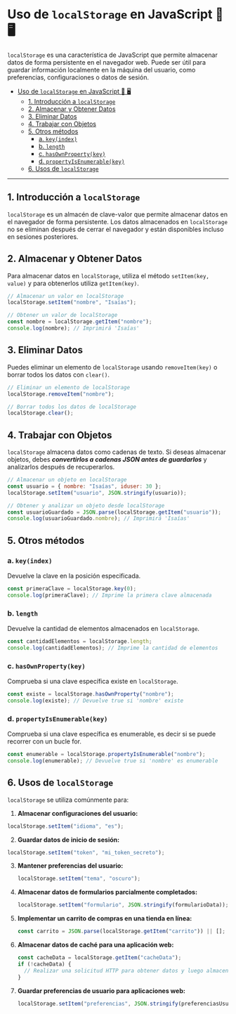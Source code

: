# Uso de `localStorage` en JavaScript 📝 🖥️

`localStorage` es una característica de JavaScript que permite almacenar datos de forma persistente en el navegador web. Puede ser útil para guardar información localmente en la máquina del usuario, como preferencias, configuraciones o datos de sesión.

- [Uso de `localStorage` en JavaScript 📝 🖥️](#uso-de-localstorage-en-javascript--️)
  - [1. Introducción a `localStorage`](#1-introducción-a-localstorage)
  - [2. Almacenar y Obtener Datos](#2-almacenar-y-obtener-datos)
  - [3. Eliminar Datos](#3-eliminar-datos)
  - [4. Trabajar con Objetos](#4-trabajar-con-objetos)
  - [5. Otros métodos](#5-otros-métodos)
    - [a. `key(index)`](#a-keyindex)
    - [b. `length`](#b-length)
    - [c. `hasOwnProperty(key)`](#c-hasownpropertykey)
    - [d. `propertyIsEnumerable(key)`](#d-propertyisenumerablekey)
  - [6. Usos de `localStorage`](#6-usos-de-localstorage)

---

## 1. Introducción a `localStorage`

`localStorage` es un almacén de clave-valor que permite almacenar datos en el navegador de forma persistente. Los datos almacenados en `localStorage` no se eliminan después de cerrar el navegador y están disponibles incluso en sesiones posteriores.

## 2. Almacenar y Obtener Datos

Para almacenar datos en `localStorage`, utiliza el método `setItem(key, value)` y para obtenerlos utiliza `getItem(key)`.

```javascript
// Almacenar un valor en localStorage
localStorage.setItem("nombre", "Isaías");

// Obtener un valor de localStorage
const nombre = localStorage.getItem("nombre");
console.log(nombre); // Imprimirá 'Isaías'
```

## 3. Eliminar Datos

Puedes eliminar un elemento de `localStorage` usando `removeItem(key)` o borrar todos los datos con `clear()`.

```javascript
// Eliminar un elemento de localStorage
localStorage.removeItem("nombre");

// Borrar todos los datos de localStorage
localStorage.clear();
```

## 4. Trabajar con Objetos

`localStorage` almacena datos como cadenas de texto. Si deseas almacenar objetos, debes **_convertirlos a cadenas JSON antes de guardarlos_** y analizarlos después de recuperarlos.

```javascript
// Almacenar un objeto en localStorage
const usuario = { nombre: "Isaías", iduser: 30 };
localStorage.setItem("usuario", JSON.stringify(usuario));

// Obtener y analizar un objeto desde localStorage
const usuarioGuardado = JSON.parse(localStorage.getItem("usuario"));
console.log(usuarioGuardado.nombre); // Imprimirá 'Isaías'
```

## 5. Otros métodos

### a. `key(index)`

Devuelve la clave en la posición especificada.

```javascript
const primeraClave = localStorage.key(0);
console.log(primeraClave); // Imprime la primera clave almacenada
```

### b. `length`

Devuelve la cantidad de elementos almacenados en `localStorage`.

```javascript
const cantidadElementos = localStorage.length;
console.log(cantidadElementos); // Imprime la cantidad de elementos
```

### c. `hasOwnProperty(key)`

Comprueba si una clave específica existe en `localStorage`.

```javascript
const existe = localStorage.hasOwnProperty("nombre");
console.log(existe); // Devuelve true si 'nombre' existe
```

### d. `propertyIsEnumerable(key)`

Comprueba si una clave específica es enumerable, es decir si se puede recorrer con un bucle for.

```javascript
const enumerable = localStorage.propertyIsEnumerable("nombre");
console.log(enumerable); // Devuelve true si 'nombre' es enumerable
```

## 6. Usos de `localStorage`

`localStorage` se utiliza comúnmente para:

1. **Almacenar configuraciones del usuario:**

```javascript
localStorage.setItem("idioma", "es");
```

2. **Guardar datos de inicio de sesión:**

```javascript
localStorage.setItem("token", "mi_token_secreto");
```

3. **Mantener preferencias del usuario:**

   ```javascript
   localStorage.setItem("tema", "oscuro");
   ```

4. **Almacenar datos de formularios parcialmente completados:**

   ```javascript
   localStorage.setItem("formulario", JSON.stringify(formularioData));
   ```

5. **Implementar un carrito de compras en una tienda en línea:**

   ```javascript
   const carrito = JSON.parse(localStorage.getItem("carrito")) || [];
   ```

6. **Almacenar datos de caché para una aplicación web:**

   ```javascript
   const cacheData = localStorage.getItem("cacheData");
   if (!cacheData) {
     // Realizar una solicitud HTTP para obtener datos y luego almacenarlos en localStorage
   }
   ```

7. **Guardar preferencias de usuario para aplicaciones web:**

   ```javascript
   localStorage.setItem("preferencias", JSON.stringify(preferenciasUsuario));
   ```
